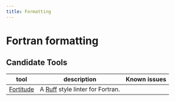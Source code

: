 ```yaml
---
title: Formatting
---
```

# Fortran formatting

## Candidate Tools

| tool | description | Known issues |
| ---- | ----------- | ------------ |
| [Fortitude](./fortitude/) | A [Ruff](https://docs.astral.sh/ruff/) style linter for Fortran. | |
